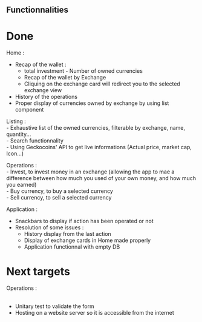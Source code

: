 ## Functionnalities
# Done 

Home : <br />
  - Recap of the wallet : <br />
      * total investment - Number of owned currencies <br />
      * Recap of the wallet by Exchange
      * Cliquing on the exchange card will redirect you to the selected exchange view <br />
  - History of the operations <br />
  - Proper display of currencies owned by exchange by using list component <br />
	
Listing : <br />
	- Exhaustive list of the owned currencies, filterable by exchange, name, quantity... <br />
	- Search functionnality <br />
	- Using Geckocoins' API to get live informations (Actual price, market cap, Icon...) <br />
	
Operations : <br />
	- Invest, to invest money in an exchange (allowing the app to mae a difference between how much you used of your own money, and how much you earned) <br />
	- Buy currency, to buy a selected currency <br />
	- Sell currency, to sell a selected currency <br />

Application : <br />
  - Snackbars to display if action has been operated or not <br />
  - Resolution of some issues : <br />
    * History display from the last action <br />
    * Display of exchange cards in Home made properly <br />
    * Application functionnal with empty DB
  
# Next targets  
Operations : <br /> <br />
  - Unitary test to validate the form <br />
  - Hosting on a website server so it is accessible from the internet
